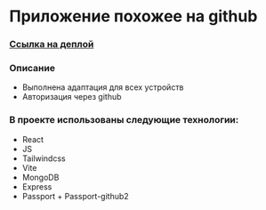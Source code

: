 # Приложение похожее на github

### [Ссылка на деплой](https://github-like-app-f5ze.onrender.com)

### Описание

- Выполнена адаптация для всех устройств
- Авторизация через github

### В проекте использованы следующие технологии:

- React
- JS
- Tailwindcss
- Vite
- MongoDB
- Express
- Passport + Passport-github2
